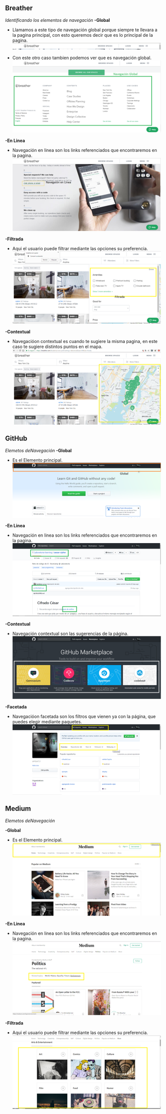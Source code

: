 ## Breather
*Identificando los elementos de navegación*
**-Global** 
- Llamamos a este tipo de navegación global porque siempre te llevara a la pagina principal, con esto queremos decir que es lo principal de la pagina.
![Global](assets/breather/global.png)

- Con este otro caso tambien podemos ver que es navegación global.
![Global](assets/breather/footer.png)

**-En Linea**
- Navegación en linea son los links referenciados que encontraremos en la pagina.
![Linea](assets/breather/linea.png)

**-Filtrada**
- Aqui el usuario puede filtrar mediante las opciones su preferencia.
![Filtrada](assets/breather/filtros.png)

**-Contextual**
- Navegacióon contextual es cuando te sugiere la misma pagina, en este caso te sugiere distintos puntos en el mapa.
![Contextual](assets/breather/contex.png)


## GitHub
*Elemetos deNavegación*
**-Global** 
- Es el Elemento principal.
![Global](assets/breather/gitglobal.png)

**-En Linea**
- Navegación en linea son los links referenciados que encontraremos en la pagina.
![Linea](assets/breather/gitlinea.png)

**-Contextual**
- Navegación contextual son las sugerencias de la página.
![Contextual](assets/breather/contexgit.png)

**-Facetada**
- Navegacióon facetada son los filtros que vienen ya con la página, que puedes elegir mediante paquetes.
![Facetada](assets/breather/facgit.png)

## Medium
*Elemetos deNavegación*

**-Global** 
- Es el Elemento principal.
![Global](assets/breather/medglo.png)

**-En Linea**
- Navegación en linea son los links referenciados que encontraremos en la pagina.
![Linea](assets/breather/medli.png)

**-Filtrada**
- Aqui el usuario puede filtrar mediante las opciones su preferencia.
![Filtrada](assets/breather/medfil.png)



